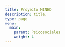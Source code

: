 ```yaml
---
title: Proyecto MINED
description: title.
type: page
menu:
  main:
    parent: Psicosociales
    weight: 4
---
```


